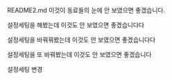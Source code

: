 README2.md
이것이 동료들의 눈에 안 보였으면 좋겠습니다.

설정세팅을 해봤는데
이것도 안 보였으면 좋겠습니다다

설정세팅을 바꿔꿔봤는데
이것도 안 보였으면 좋겠습니다다

설정세팅을 또 바꿔봤는데
이것도 안 보였으면 좋겠습니다

설정세팅 변경